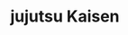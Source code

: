 ---
layout: lecteur.njk
tags : jjk

title : jujutsu Kaisen
episode : 4
saison : 1
iframe : https://streamtape.com/e/Ge2K8roM9bu1Lo0/JUJUTSU_KAISEN_4_vostfr_[720p].mp4

cc :  VostFr
---